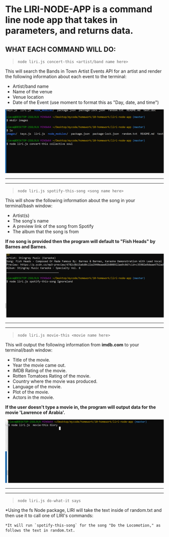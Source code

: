 # The LIRI-NODE-APP is a command line node app that takes in parameters, and returns data.

## WHAT EACH COMMAND WILL DO:


> `node liri.js concert-this <artist/band name here> `

This will search the Bands in Town Artist Events API for an artist and render the following information about each event to the terminal:

- Artist/band name
- Name of the venue
- Venue location
- Date of the Event (use moment to format this as "Day, date, and time")

![Concert](https://github.com/cleve716/liri-node-app/blob/master/images/concert_this.gif)

---
---
> `node liri.js spotify-this-song <song name here>`

This will show the following information about the song in your terminal/bash window:

- Artist(s)
- The song's name
- A preview link of the song from Spotify
- The album that the song is from

 **If no song is provided then the program will default to "Fish Heads" by Barnes and Barnes**.

![Song](https://github.com/cleve716/liri-node-app/blob/master/images/spotify_this.gif)



---
---

> `node liri.js movie-this <movie name here>`

This will output the following information from **imdb.com** to your terminal/bash window:

   * Title of the movie.
   * Year the movie came out.
   * IMDB Rating of the movie.
   * Rotten Tomatoes Rating of the movie.
   * Country where the movie was produced.
   * Language of the movie.
   * Plot of the movie.
   * Actors in the movie.

**If the user doesn't type a movie in, the program will output data for the movie 'Lawrence of Arabia'.**

![Movie](https://github.com/cleve716/liri-node-app/blob/master/images/movie_this.gif)

---
---

> `node liri.js do-what-it says`

*Using the fs Node package, LIRI will take the text inside of random.txt and then use it to call one of LIRI's commands:

    *It will run `spotify-this-song` for the song "Do the Locomotion," as follows the text in random.txt.


